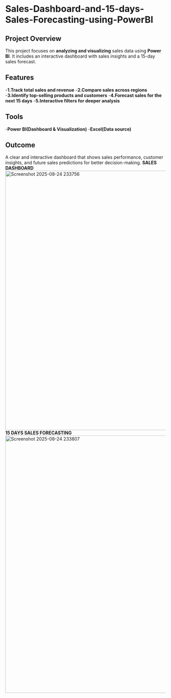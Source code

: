 # Sales-Dashboard-and-15-days-Sales-Forecasting-using-PowerBI
## Project Overview ##
This project focuses on **analyzing and visualizing** sales data using **Power BI**.
It includes an interactive dashboard with sales insights and a 15-day sales forecast.
## Features ##
-**1.Track total sales and revenue**
-**2.Compare sales across regions**
-**3.Identify top-selling products and customers**
-**4.Forecast sales for the next 15 days**
-**5.Interactive filters for deeper analysis**
## Tools ##
-**Power BI(Dashboard & Visualization)**
-**Excel(Data source)**
## Outcome ##
A clear and interactive dashboard that shows sales performance, customer insights, and future sales predictions for better decision-making.
**SALES DASHBOARD**
<img width="1435" height="814" alt="Screenshot 2025-08-24 233756" src="https://github.com/user-attachments/assets/5d14cf21-45c3-4fef-8242-415bebacaedf" />
**15 DAYS SALES FORECASTING**
<img width="1438" height="808" alt="Screenshot 2025-08-24 233807" src="https://github.com/user-attachments/assets/3edec26b-c452-4b51-8090-fea6c5b8b497" />


